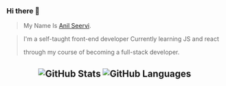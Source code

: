 ### Hi there 👋

> My Name Is [Anil Seervi](https://anilseervi.github.io/Portfolio/).

> I'm a self-taught front-end developer Currently learning JS and react
>
> through my course of becoming a full-stack developer.

<h2 align="center">

![GitHub Stats](https://github-readme-stats.vercel.app/api?username=AnilSeervi&show_icons=true&hide_border=true&theme=dark&count_private=true) ![GitHub Languages](https://github-readme-stats.vercel.app/api/top-langs/?username=AnilSeervi&layout=compact&hide_border=true&langs_count=8&theme=dark)

</h2>
<!--
**AnilSeervi/AnilSeervi** is a ✨ _special_ ✨ repository because its `README.md` (this file) appears on your GitHub profile.

Here are some ideas to get you started:

- 🔭 I’m currently working on ...
- 🌱 I’m currently learning ...
- 👯 I’m looking to collaborate on ...
- 🤔 I’m looking for help with ...
- 💬 Ask me about ...
- 📫 How to reach me: ...
- 😄 Pronouns: ...
- ⚡ Fun fact: ...
  -->
